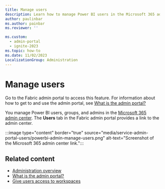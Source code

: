 ```yaml
---
title: Manage users
description: Learn how to manage Power BI users in the Microsoft 365 admin center by accessing the Users tab in the Fabric Admin portal.
author: paulinbar
ms.author: painbar
ms.reviewer: ''

ms.custom:
  - admin-portal
  - ignite-2023
ms.topic: how-to
ms.date: 11/02/2023
LocalizationGroup: Administration
---
```


# Manage users

Go to the Fabric admin portal to access this feature. For information about how to get to and use the admin portal, see [What is the admin portal?](admin-center.md)

You manage Power BI users, groups, and admins in the [Microsoft 365 admin center](https://admin.microsoft.com/). The **Users** tab in the Fabric admin portal provides a link to the admin center.

:::image type="content" border="true" source="media/service-admin-portal-users/powerbi-admin-manage-users.png" alt-text="Screenshot of the Microsoft 365 admin center link.":::

## Related content

* [Administration overview](admin-overview.md)
* [What is the admin portal?](admin-center.md)
* [Give users access to workspaces](../get-started/give-access-workspaces.md)
